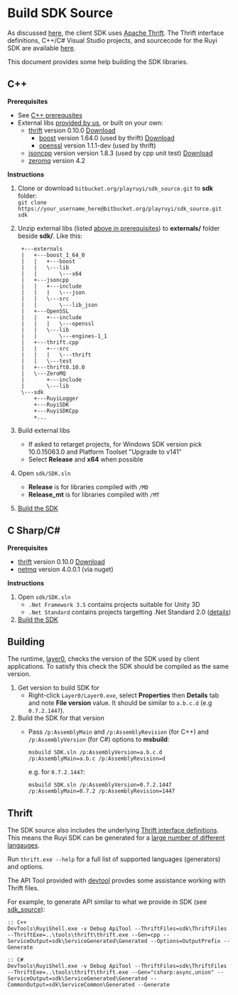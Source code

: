 # Build SDK Source

As discussed [here](layer0.md), the client SDK uses [Apache Thrift](https://thrift.apache.org/).  The Thrift interface definitions, C++/C# Visual Studio projects, and sourcecode for the Ruyi SDK are available [here](https://bitbucket.org/playruyi/sdk_source).

This document provides some help building the SDK libraries.

## C++

__Prerequisites__

* See [C++ prerequsites](cplusplus.md#prerequisites)
* External libs [provided by us](https://bitbucket.org/playruyi/sdk_source/downloads/externals.zip), or built on your own:
    * [thrift](https://thrift.apache.org/) version 0.10.0 [Download](http://archive.apache.org/dist/thrift/0.10.0/)   
        * [boost](http://www.boost.org/) version 1.64.0 (used by thrift) [Download](https://sourceforge.net/projects/boost/files/boost-binaries/1.64.0/)
        * [openssl](https://www.openssl.org/) version 1.1.1-dev (used by thrift)
    * [jsoncpp](https://github.com/open-source-parsers/jsoncpp) version version 1.8.3 (used by cpp unit test) [Download](https://github.com/open-source-parsers/jsoncpp/releases/tag/1.8.3)
    * [zeromq](http://zeromq.org/) version 4.2

__Instructions__

1. Clone or download `bitbucket.org/playruyi/sdk_source.git` to __sdk__ folder:  
    `git clone https://your_username_here@bitbucket.org/playruyi/sdk_source.git sdk`
1. Unzip external libs (listed [above in prerequisites](#prerequisites)) to __externals/__ folder beside __sdk/__.  Like this:

        +---externals
        |   +---boost_1_64_0
        |   |   +---boost
        |   |   \---lib
        |   |       \---x64
        |   +---jsoncpp
        |   |   +---include
        |   |   |   \---json
        |   |   \---src
        |   |       \---lib_json
        |   +---OpenSSL
        |   |   +---include
        |   |   |   \---openssl
        |   |   \---lib
        |   |       \---engines-1_1
        |   +---thrift.cpp
        |   |   +---src
        |   |   |   \---thrift
        |   |   \---test
        |   +---thrift0.10.0
        |   \---ZeroMQ
        |       +---include
        |       \---lib
        \---sdk
            +---RuyiLogger
            +---RuyiSDK
            +---RuyiSDKCpp
            +...

1. Build external libs
    * If asked to retarget projects, for Windows SDK version pick 10.0.15063.0 and Platform Toolset "Upgrade to v141"
    * Select __Release__ and __x64__ when possible
1. Open `sdk/SDK.sln`
    * __Release__ is for libraries compiled with `/MD`
    * __Release_mt__ is for libraries compiled with `/MT`
1. [Build the SDK](#Building)

## C Sharp/C# #

__Prerequisites__

* [thrift](https://thrift.apache.org/) version 0.10.0 [Download](http://archive.apache.org/dist/thrift/0.10.0/)
* [netmq](https://netmq.readthedocs.io/en/latest/) version 4.0.0.1 (via nuget)

__Instructions__

1. Open `sdk/SDK.sln`
    * `.Net Framework 3.5` contains projects suitable for Unity 3D
    * `.Net Standard` contains projects targetting .Net Standard 2.0 ([details](https://docs.microsoft.com/en-us/dotnet/standard/net-standard))
1. [Build the SDK](#Building)

## Building

The runtime, [layer0](layer0.md), checks the version of the SDK used by client applications.  To satisfy this check the SDK should be compiled as the same version.

1. Get version to build SDK for
    * Right-click `Layer0/Layer0.exe`, select __Properties__ then __Details__ tab and note __File version__ value.  It should be similar to `a.b.c.d` (e.g `0.7.2.1447`).
1. Build the SDK for that version
    * Pass `/p:AssemblyMain` and `/p:AssemblyRevision` (for C++) and `/p:AssemblyVersion` (for C#) options to __msbuild__:  

        `msbuild SDK.sln /p:AssemblyVersion=a.b.c.d /p:AssemblyMain=a.b.c /p:AssemblyRevision=d`

        e.g. for `0.7.2.1447`:

        `msbuild SDK.sln /p:AssemblyVersion=0.7.2.1447 /p:AssemblyMain=0.7.2 /p:AssemblyRevision=1447`

## Thrift

The SDK source also includes the underlying [Thrift interface definitions](https://bitbucket.org/playruyi/sdk_source/src/master/ThriftFiles/).  This means the Ruyi SDK can be generated for a [large number of different langauges](https://thrift.apache.org/docs/Languages).

Run `thrift.exe --help` for a full list of supported languages (generators) and options.

The API Tool provided with [devtool](devtool.md) provdes some assistance working with Thrift files.

For example, to generate API similar to what we provide in SDK (see [sdk_source](https://bitbucket.org/playruyi/sdk_source)):
```
:: C++
DevTools\RuyiShell.exe -v Debug ApiTool --ThriftFiles=sdk\ThriftFiles --ThriftExe=..\tools\thrift\thrift.exe --Gen=cpp --ServiceOutput=sdk\ServiceGenerated\Generated --Options=OutputPrefix --Generate

:: C#
DevTools\RuyiShell.exe -v Debug ApiTool --ThriftFiles=sdk\ThriftFiles --ThriftExe=..\tools\thrift\thrift.exe --Gen="csharp:async,union" --ServiceOutput=sdk\ServiceGenerated\Generated --CommonOutput=sdk\ServiceCommon\Generated --Generate
```
